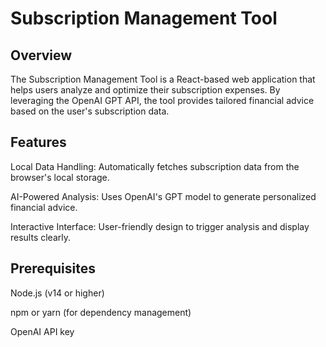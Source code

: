 # Subscription Management Tool

## Overview

The Subscription Management Tool is a React-based web application that helps users analyze and optimize their subscription expenses. By leveraging the OpenAI GPT API, the tool provides tailored financial advice based on the user's subscription data.

## Features

Local Data Handling: Automatically fetches subscription data from the browser's local storage.

AI-Powered Analysis: Uses OpenAI's GPT model to generate personalized financial advice.

Interactive Interface: User-friendly design to trigger analysis and display results clearly.



## Prerequisites

Node.js (v14 or higher)

npm or yarn (for dependency management)

OpenAI API key
